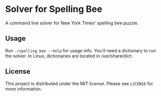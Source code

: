 # Solver for Spelling Bee
A command line solver for New York Times' spelling bee puzzle.

## Usage
Run `./spelling_bee --help` for usage info. You'll need a dictionary to run the solver. In Linux, dictionaries are located in /usr/share/dict.

## License
This project is distributed under the MIT license. Please see `LICENSE` for more information.
